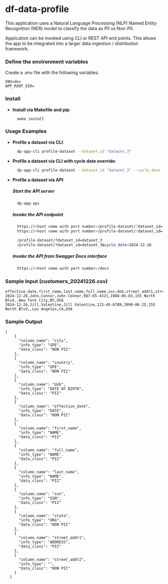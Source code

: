 # df-data-profile

This application uses a Natural Language Processing (NLP) Named Entity Recognition (NER) model to classify the data as PII vs Non-PII.

Application can be invoked using CLI or REST API end points. This allows the app to be integrated into a larger data ingestion / distribution framework.

### Define the environment variables

Create a .env file with the following variables.

```
ENV=dev
APP_ROOT_DIR=
```

### Install

- **Install via Makefile and pip**:
  ```
    make install
  ```

### Usage Examples

- **Profile a dataset via CLI**:
  ```sh
    dp-app-cli profile-dataset --dataset_id "dataset_3"
  ```

- **Profile a dataset via CLI with cycle date override**:
  ```sh
    dp-app-cli profile-dataset --dataset_id "dataset_3" --cycle_date "2024-12-26"
  ```

- **Profile a dataset via API**:
  ##### Start the API server
  ```sh
    dp-app-api
  ```
  ##### Invoke the API endpoint
  ```sh
    https://<host name with port number>/profile-dataset/?dataset_id=<value>
    https://<host name with port number>/profile-dataset/?dataset_id=<value>&cycle_date=<value>

    /profile-dataset/?dataset_id=dataset_3
    /profile-dataset/?dataset_id=dataset_3&cycle_date=2024-12-26
  ```
  ##### Invoke the API from Swagger Docs interface
  ```sh
    https://<host name with port number>/docs

  ```

### Sample Input (customers_20241226.csv)

```
effective_date,first_name,last_name,full_name,ssn,dob,street_addr1,street_addr2,city,state,country
2024-12-26,John,Connor,John Connor,987-65-4321,1988-05-03,155 North Blvd,,New York City,NY,USA
2024-12-26,Jill,Valentine,Jill Valentine,123-45-6789,1990-06-25,155 North Blvd,,Los Angeles,CA,USA
```

### Sample Output 

```
[
    {
      "column_name": "city",
      "info_type": "GPE",
      "data_class": "NON PII"
    },
    {
      "column_name": "country",
      "info_type": "GPE",
      "data_class": "NON PII"
    },
    {
      "column_name": "dob",
      "info_type": "DATE OF BIRTH",
      "data_class": "PII"
    },
    {
      "column_name": "effective_date",
      "info_type": "DATE",
      "data_class": "NON PII"
    },
    {
      "column_name": "first_name",
      "info_type": "NAME",
      "data_class": "PII"
    },
    {
      "column_name": "full_name",
      "info_type": "NAME",
      "data_class": "PII"
    },
    {
      "column_name": "last_name",
      "info_type": "NAME",
      "data_class": "PII"
    },
    {
      "column_name": "ssn",
      "info_type": "SSN",
      "data_class": "PII"
    },
    {
      "column_name": "state",
      "info_type": "ORG",
      "data_class": "NON PII"
    },
    {
      "column_name": "street_addr1",
      "info_type": "ADDRESS",
      "data_class": "PII"
    },
    {
      "column_name": "street_addr2",
      "info_type": "",
      "data_class": "NON PII"
    }
  ]

```